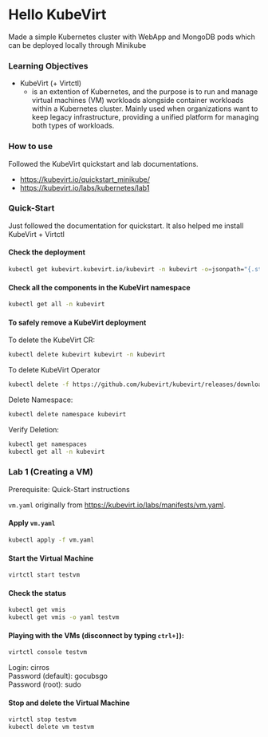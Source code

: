 # Hello KubeVirt
Made a simple Kubernetes cluster with WebApp and MongoDB pods which can be deployed locally through Minikube

### Learning Objectives
- KubeVirt (+ Virtctl)
  - is an extention of Kubernetes, and the purpose is to run and manage virtual machines (VM) workloads alongside container workloads within a Kubernetes cluster. Mainly used when organizations want to keep legacy infrastructure, providing a unified platform for managing both types of workloads.


### How to use
Followed the KubeVirt quickstart and lab documentations.
- https://kubevirt.io/quickstart_minikube/
- https://kubevirt.io/labs/kubernetes/lab1

### Quick-Start
Just followed the documentation for quickstart. It also helped me install KubeVirt + Virtctl

#### Check the deployment

```bash
kubectl get kubevirt.kubevirt.io/kubevirt -n kubevirt -o=jsonpath="{.status.phase}
```

#### Check all the components in the KubeVirt namespace

```bash
kubectl get all -n kubevirt
```

#### To safely remove a KubeVirt deployment

To delete the KubeVirt CR:
```bash
kubectl delete kubevirt kubevirt -n kubevirt
```
To delete KubeVirt Operator
```bash
kubectl delete -f https://github.com/kubevirt/kubevirt/releases/download/{VERSION}/kubevirt-operator.yaml
```

Delete Namespace:
```bash
kubectl delete namespace kubevirt
```

Verify Deletion:
```bash
kubectl get namespaces
kubectl get all -n kubevirt
```


### Lab 1 (Creating a VM)
Prerequisite: Quick-Start instructions

`vm.yaml` originally from https://kubevirt.io/labs/manifests/vm.yaml.

#### Apply `vm.yaml`

```bash
kubectl apply -f vm.yaml
```

#### Start the Virtual Machine

```bash
virtctl start testvm
```

#### Check the status

```bash
kubectl get vmis
kubectl get vmis -o yaml testvm
```

#### Playing with the VMs (disconnect by typing `ctrl+]`): 

```bash
virtctl console testvm
```

Login: cirros \
Password (default): gocubsgo \
Password (root): sudo

#### Stop and delete the Virtual Machine

```bash
virtctl stop testvm
kubectl delete vm testvm
```